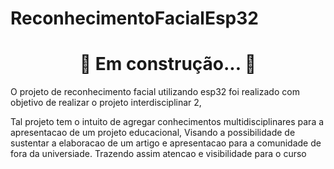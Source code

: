 # ReconhecimentoFacialEsp32
<h1 align="center"> 
	🚧 Em construção...  🚧
</h1>
O projeto de reconhecimento facial utilizando esp32 foi realizado com objetivo de realizar o projeto interdisciplinar 2,

Tal projeto tem o intuito de agregar conhecimentos multidisciplinares para a apresentacao de um projeto educacional, Visando a possibilidade de sustentar a elaboracao de um artigo e apresentacao para a comunidade de fora da universiade. Trazendo assim atencao e visibilidade para o curso 

